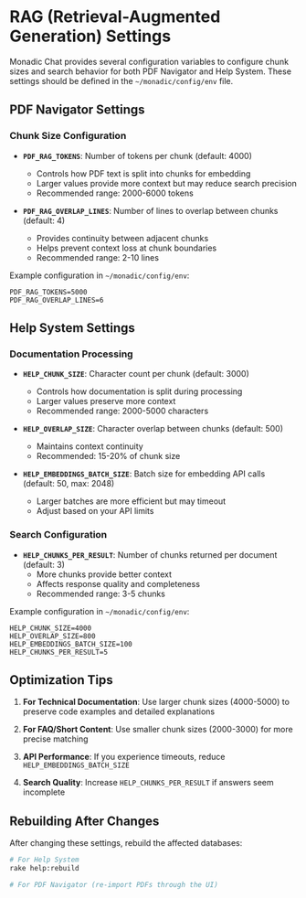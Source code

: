 # RAG (Retrieval-Augmented Generation) Settings

Monadic Chat provides several configuration variables to configure chunk sizes and search behavior for both PDF Navigator and Help System. These settings should be defined in the `~/monadic/config/env` file.

## PDF Navigator Settings

### Chunk Size Configuration

- **`PDF_RAG_TOKENS`**: Number of tokens per chunk (default: 4000)
  - Controls how PDF text is split into chunks for embedding
  - Larger values provide more context but may reduce search precision
  - Recommended range: 2000-6000 tokens

- **`PDF_RAG_OVERLAP_LINES`**: Number of lines to overlap between chunks (default: 4)
  - Provides continuity between adjacent chunks
  - Helps prevent context loss at chunk boundaries
  - Recommended range: 2-10 lines

Example configuration in `~/monadic/config/env`:
```
PDF_RAG_TOKENS=5000
PDF_RAG_OVERLAP_LINES=6
```

## Help System Settings

### Documentation Processing

- **`HELP_CHUNK_SIZE`**: Character count per chunk (default: 3000)
  - Controls how documentation is split during processing
  - Larger values preserve more context
  - Recommended range: 2000-5000 characters

- **`HELP_OVERLAP_SIZE`**: Character overlap between chunks (default: 500)
  - Maintains context continuity
  - Recommended: 15-20% of chunk size

- **`HELP_EMBEDDINGS_BATCH_SIZE`**: Batch size for embedding API calls (default: 50, max: 2048)
  - Larger batches are more efficient but may timeout
  - Adjust based on your API limits

### Search Configuration

- **`HELP_CHUNKS_PER_RESULT`**: Number of chunks returned per document (default: 3)
  - More chunks provide better context
  - Affects response quality and completeness
  - Recommended range: 3-5 chunks

Example configuration in `~/monadic/config/env`:
```
HELP_CHUNK_SIZE=4000
HELP_OVERLAP_SIZE=800
HELP_EMBEDDINGS_BATCH_SIZE=100
HELP_CHUNKS_PER_RESULT=5
```

## Optimization Tips

1. **For Technical Documentation**: Use larger chunk sizes (4000-5000) to preserve code examples and detailed explanations

2. **For FAQ/Short Content**: Use smaller chunk sizes (2000-3000) for more precise matching

3. **API Performance**: If you experience timeouts, reduce `HELP_EMBEDDINGS_BATCH_SIZE`

4. **Search Quality**: Increase `HELP_CHUNKS_PER_RESULT` if answers seem incomplete

## Rebuilding After Changes

After changing these settings, rebuild the affected databases:

```bash
# For Help System
rake help:rebuild

# For PDF Navigator (re-import PDFs through the UI)
```